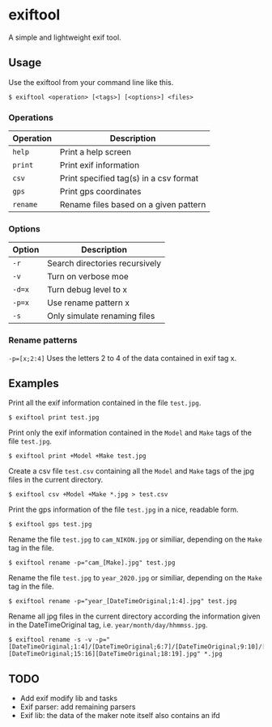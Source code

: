 # exiftool

A simple and lightweight exif tool.

## Usage
Use the exiftool from your command line like this.
```
$ exiftool <operation> [<tags>] [<options>] <files>
```
### Operations
| Operation | Description                            |
| --------- | -------------------------------------- |
| `help`    | Print a help screen                    |
| `print`   | Print exif information                 |
| `csv`     | Print specified tag(s) in a csv format |
| `gps`     | Print gps coordinates                  |
| `rename`  | Rename files based on a given pattern  |

### Options
| Option    | Description                            |
| --------- | -------------------------------------- |
| `-r`      | Search directories recursively         |
| `-v`      | Turn on verbose moe                    |
| `-d=x`    | Turn debug level to x                  |
| `-p=x`    | Use rename pattern x                   |
| `-s`      | Only simulate renaming files           |

### Rename patterns
`-p=[x;2:4]` Uses the letters 2 to 4 of the data contained in exif tag x.

## Examples

Print all the exif information contained in the file `test.jpg`.
```
$ exiftool print test.jpg 
```
Print only the exif information contained in the `Model` and `Make` tags of the file `test.jpg`.
```
$ exiftool print +Model +Make test.jpg
```
Create a csv file `test.csv` containing all the `Model` and `Make` tags of the jpg files in the current directory.
```
$ exiftool csv +Model +Make *.jpg > test.csv
```
Print the gps information of the file `test.jpg` in a nice, readable form.
```
$ exiftool gps test.jpg
```
Rename the file `test.jpg` to `cam_NIKON.jpg` or similiar, depending on the `Make` tag in the file.
```
$ exiftool rename -p="cam_[Make].jpg" test.jpg
```  
Rename the file `test.jpg` to `year_2020.jpg` or similiar, depending on the `Make` tag in the file.
```
$ exiftool rename -p="year_[DateTimeOriginal;1:4].jpg" test.jpg
```
Rename all jpg files in the current directory according the information given in the DateTimeOriginal tag, i.e. `year/month/day/hhmmss.jpg`.
```
$ exiftool rename -s -v -p="[DateTimeOriginal;1:4]/[DateTimeOriginal;6:7]/[DateTimeOriginal;9:10]/[DateTimeOriginal;12:13][DateTimeOriginal;15:16][DateTimeOriginal;18:19].jpg" *.jpg
```

## TODO

+ Add exif modify lib and tasks
+ Exif parser: add remaining parsers
+ Exif lib: the data of the maker note itself also contains an ifd
